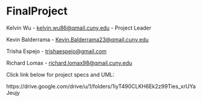 # FinalProject



Kelvin Wu -
kelvin.wu86@qmail.cuny.edu - Project Leader<p>
Kevin Balderrama - Kevin.Balderrama23@qmail.cuny.edu <p>
Trisha Espejo -
trishaespejo@gmail.com <p>
Richard Lomax -
richard.lomax98@qmail.cuny.edu <p>
<p>
Click link below for project specs and UML: <p>
https://drive.google.com/drive/u/1/folders/1iyT490CLKH6Ek2z99Ties_xrUYaJeujy
